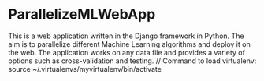 # ParallelizeMLWebApp
This is a web application written in the Django framework in Python.
The aim is to parallelize different Machine Learning algorithms and deploy it on the web.
The application works on any data file and provides a variety of options such as cross-validation and testing.
// Command to load virtualenv: source ~/.virtualenvs/myvirtualenv/bin/activate

